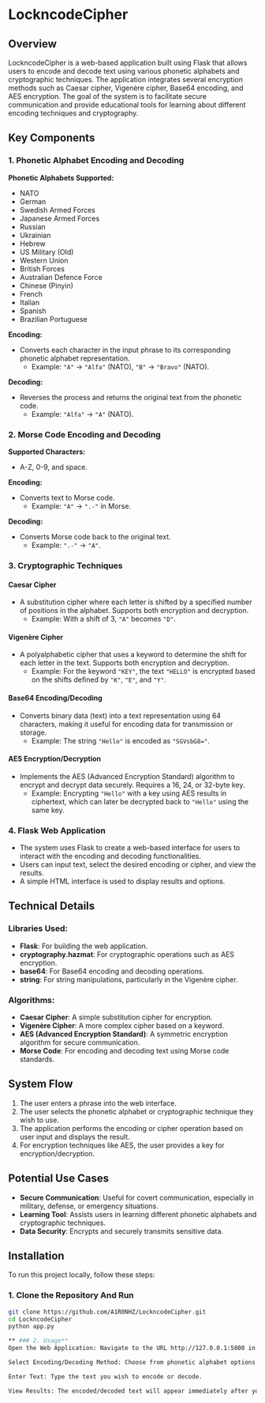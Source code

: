 # LockncodeCipher

## Overview

LockncodeCipher is a web-based application built using Flask that allows users to encode and decode text using various phonetic alphabets and cryptographic techniques. The application integrates several encryption methods such as Caesar cipher, Vigenère cipher, Base64 encoding, and AES encryption. The goal of the system is to facilitate secure communication and provide educational tools for learning about different encoding techniques and cryptography.

## Key Components

### 1. **Phonetic Alphabet Encoding and Decoding**

**Phonetic Alphabets Supported:**

- NATO
- German
- Swedish Armed Forces
- Japanese Armed Forces
- Russian
- Ukrainian
- Hebrew
- US Military (Old)
- Western Union
- British Forces
- Australian Defence Force
- Chinese (Pinyin)
- French
- Italian
- Spanish
- Brazilian Portuguese

**Encoding:**
- Converts each character in the input phrase to its corresponding phonetic alphabet representation.
  - Example: `"A"` → `"Alfa"` (NATO), `"B"` → `"Bravo"` (NATO).

**Decoding:**
- Reverses the process and returns the original text from the phonetic code.
  - Example: `"Alfa"` → `"A"` (NATO).

### 2. **Morse Code Encoding and Decoding**

**Supported Characters:**
- A-Z, 0-9, and space.

**Encoding:**
- Converts text to Morse code.
  - Example: `"A"` → `".-"` in Morse.

**Decoding:**
- Converts Morse code back to the original text.
  - Example: `".-"` → `"A"`.

### 3. **Cryptographic Techniques**

#### Caesar Cipher
- A substitution cipher where each letter is shifted by a specified number of positions in the alphabet. Supports both encryption and decryption.
  - Example: With a shift of 3, `"A"` becomes `"D"`.

#### Vigenère Cipher
- A polyalphabetic cipher that uses a keyword to determine the shift for each letter in the text. Supports both encryption and decryption.
  - Example: For the keyword `"KEY"`, the text `"HELLO"` is encrypted based on the shifts defined by `"K"`, `"E"`, and `"Y"`.

#### Base64 Encoding/Decoding
- Converts binary data (text) into a text representation using 64 characters, making it useful for encoding data for transmission or storage.
  - Example: The string `"Hello"` is encoded as `"SGVsbG8="`.

#### AES Encryption/Decryption
- Implements the AES (Advanced Encryption Standard) algorithm to encrypt and decrypt data securely. Requires a 16, 24, or 32-byte key.
  - Example: Encrypting `"Hello"` with a key using AES results in ciphertext, which can later be decrypted back to `"Hello"` using the same key.

### 4. **Flask Web Application**

- The system uses Flask to create a web-based interface for users to interact with the encoding and decoding functionalities.
- Users can input text, select the desired encoding or cipher, and view the results.
- A simple HTML interface is used to display results and options.

## Technical Details

### Libraries Used:
- **Flask**: For building the web application.
- **cryptography.hazmat**: For cryptographic operations such as AES encryption.
- **base64**: For Base64 encoding and decoding operations.
- **string**: For string manipulations, particularly in the Vigenère cipher.

### Algorithms:
- **Caesar Cipher**: A simple substitution cipher for encryption.
- **Vigenère Cipher**: A more complex cipher based on a keyword.
- **AES (Advanced Encryption Standard)**: A symmetric encryption algorithm for secure communication.
- **Morse Code**: For encoding and decoding text using Morse code standards.

## System Flow

1. The user enters a phrase into the web interface.
2. The user selects the phonetic alphabet or cryptographic technique they wish to use.
3. The application performs the encoding or cipher operation based on user input and displays the result.
4. For encryption techniques like AES, the user provides a key for encryption/decryption.

## Potential Use Cases

- **Secure Communication**: Useful for covert communication, especially in military, defense, or emergency situations.
- **Learning Tool**: Assists users in learning different phonetic alphabets and cryptographic techniques.
- **Data Security**: Encrypts and securely transmits sensitive data.

## Installation

To run this project locally, follow these steps:

### 1. Clone the Repository And Run

```bash
git clone https://github.com/A1R0NHZ/LockncodeCipher.git
cd LockncodeCipher
python app.py

** ### 2. Usage**
Open the Web Application: Navigate to the URL http://127.0.0.1:5000 in your web browser.

Select Encoding/Decoding Method: Choose from phonetic alphabet options or cryptographic techniques (Caesar cipher, Vigenère cipher, Base64 encoding/decoding, AES encryption).

Enter Text: Type the text you wish to encode or decode.

View Results: The encoded/decoded text will appear immediately after you select your desired encoding method or cipher.

